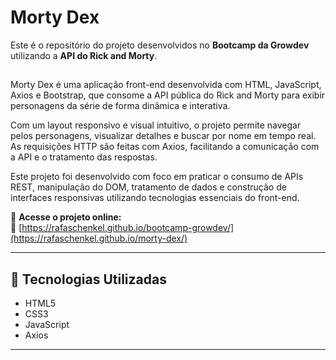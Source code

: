 # Morty Dex

Este é o repositório do projeto desenvolvidos no **Bootcamp da Growdev** utilizando a **API do Rick and Morty**.

##

Morty Dex é uma aplicação front-end desenvolvida com HTML, JavaScript, Axios e Bootstrap, que consome a API pública do Rick and Morty para exibir personagens da série de forma dinâmica e interativa.

Com um layout responsivo e visual intuitivo, o projeto permite navegar pelos personagens, visualizar detalhes e buscar por nome em tempo real. As requisições HTTP são feitas com Axios, facilitando a comunicação com a API e o tratamento das respostas.

Este projeto foi desenvolvido com foco em praticar o consumo de APIs REST, manipulação do DOM, tratamento de dados e construção de interfaces responsivas utilizando tecnologias essenciais do front-end.

📌 **Acesse o projeto online:**  
🔗 [https://rafaschenkel.github.io/bootcamp-growdev/](https://rafaschenkel.github.io/morty-dex/)

---

## 🧰 Tecnologias Utilizadas

- HTML5  
- CSS3  
- JavaScript
- Axios  

--- 
